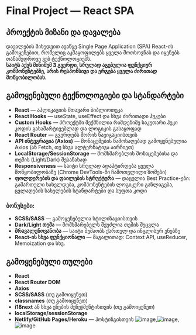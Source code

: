 # Final Project — React SPA

## პროექტის მიზანი და დავალება

დავალების მიხედვით ავაწყე Single Page Application (SPA) React-ის გამოყენებით, რომელიც აკმაყოფილებს ყველა მოთხოვნას და იყენებს თანამედროვე ვებ ტექნოლოგიებს.  
**საიტს აქვს მინიმუმ 3 გვერდი, სრულად აგებულია ფუნქციურ კომპონენტებზე, არის რესპონსივი და ერგება ყველა ძირითად მოწყობილობას.**


## გამოყენებული ტექნოლოგიები და სტანდარტები

- **React** — აპლიკაციის მთავარი ბიბლიოთეკა
- **React Hooks** — useState, useEffect და სხვა ძირითადი ჰუკები
- **Custom Hooks** — პროექტში შექმნილია რამდენიმე საკუთარი ჰუკი კოდის გასამარტივებლად და ლოგიკის გასაყოფად
- **React Router** — გვერდებს შორის ნავიგაციისთვის
- **API ინტეგრაცია (Axios)** — მონაცემების წამოსაღებად გამოყენებულია Axios (ან Fetch, თუ სხვა ალტერნატივა აირჩიეთ)
- **LocalStorage/SessionStorage** — მომხმარებლის მონაცემებისა და თემის (Light/Dark) შესანახად
- **Responsiveness** — საიტი სრულად ადაპტირდება ყველა მოწყობილობაზე (Chrome DevTools-ში ჩამოთვლილი ზომები)
- **ფოლდერების და ფაილების სტრუქტურა** — დაცულია Best Practice-ები: გამართული სახელდება, კომპონენტების ლოგიკური განლაგება, ცვლადების სახელების სტანდარტები და სუფთა კოდი

### ბონუსები:
- **SCSS/SASS** — გამოყენებულია სტილიზაციისთვის 
- **Dark/Light თემა** — მომხმარებელს შეუძლია თემის შეცვლა
- **მრავალენოვანობა** — საიტი მუშაობს ქართულ და ინგლისურ ენებზე 
- **React-ის სხვა ფუნქციონალი** — მაგალითად: Context API, useReducer, Memoization და სხვ.



## გამოყენებული თულები

- **React**  
- **React Router DOM**
- **Axios**
- **SCSS/SASS** (თუ გამოიყენეთ)
- **classnames** (თუ გამოიყენეთ)
- **i18next** ან სხვა ენების მენეჯმენტისთვის (თუ გამოიყენეთ)
- **localStorage/sessionStorage**  
- **Netlify/GitHub Pages/Heroku** — ჰოსტინგისთვის
![image](https://github.com/user-attachments/assets/418fbcdc-04ca-4bc8-8cc0-c7deda4778a7),![image](https://github.com/user-attachments/assets/d162ac9b-d594-48a3-8431-1c2861ef49d5),![image](https://github.com/user-attachments/assets/de207ba8-2ba8-485f-b693-1de65b3c8ef3)


